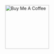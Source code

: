 <a href="https://www.buymeacoffee.com/kopiro" target="_blank"><img src="https://cdn.buymeacoffee.com/buttons/v2/default-yellow.png" alt="Buy Me A Coffee" width="140px"></a>